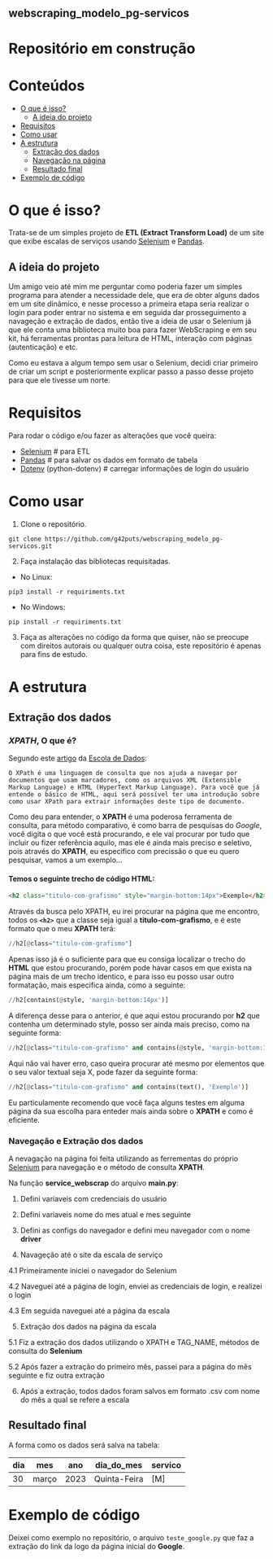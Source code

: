 ## webscraping_modelo_pg-servicos

# Repositório em construção

# Conteúdos
  * [O que é isso?](#o-que-e-isso)
    * [A ideia do projeto](#a-ideia-do-projeto)
  * [Requisitos](#requisitos)
  * [Como usar](#como-usar)
  * [A estrutura](#a-estrutura)
    * [Extração dos dados](#extração-dos-dados)
    * [Navegação na página](#navegação-na-pagina)
    * [Resultado final](#resultado-final)
  * [Exemplo de código](#exemplo-de-codigo)


# O que é isso?

Trata-se de um simples projeto de **ETL (Extract Transform Load)** de um site que exibe escalas de serviços usando [Selenium](https://www.selenium.dev/) e [Pandas](https://www.python.org/).

  ## A ideia do projeto
Um amigo veio até mim me perguntar como poderia fazer um simples programa para atender a necessidade dele, que era de obter alguns dados em um site dinâmico, e nesse processo a primeira etapa seria realizar o login para poder entrar no sistema e em seguida dar prosseguimento a navageção e extração de dados, então tive a ideia de usar o Selenium já que ele conta uma biblioteca muito boa para fazer WebScraping e em seu kit, há ferramentas prontas para leitura de HTML, interação com páginas (autenticação) e etc.

Como eu estava a algum tempo sem usar o Selenium, decidi criar primeiro de criar um script e posteriormente explicar passo a passo desse projeto para que ele tivesse um norte.

# Requisitos

Para rodar o código e/ou fazer as alterações que você queira:

- [Selenium](https://www.selenium.dev/) # para ETL
- [Pandas](https://www.python.org/) # para salvar os dados em formato de tabela
- [Dotenv](https://pandas.pydata.org/) (python-dotenv) # carregar informações de login do usuário

# Como usar

1. Clone o repositório.

```terminal
git clone https://github.com/g42puts/webscraping_modelo_pg-servicos.git
```

2. Faça instalação das bibliotecas requisitadas.

- No Linux:

```terminal
pip3 install -r requiriments.txt
```

- No Windows:

```terminal
pip install -r requiriments.txt
```

3. Faça as alterações no código da forma que quiser, não se preocupe com direitos autorais ou qualquer outra coisa, este repositório é apenas para fins de estudo.

# A estrutura

## Extração dos dados

### *XPATH*, O que é?

Segundo este [artigo](https://escoladedados.org/tutoriais/xpath-para-raspagem-de-dados-em-html/) da [Escola de Dados](https://escoladedados.org): 

`O XPath é uma linguagem de consulta que nos ajuda a navegar por documentos que usam marcadores, como os arquivos XML (Extensible Markup Language) e HTML (HyperText Markup Language). Para você que já entende o básico de HTML, aqui será possível ter uma introdução sobre como usar XPath para extrair informações deste tipo de documento.`

Como deu para entender, o **XPATH** é uma poderosa ferramenta de consulta, para método comparativo, é como barra de pesquisas do *Google*, você digita o que você está procurando, e ele vai procurar por tudo que incluir ou fizer referência aquilo, mas ele é ainda mais preciso e seletivo, pois através do **XPATH**, eu especifico com precissão o que eu quero pesquisar, vamos a um exemplo...

#### Temos o seguinte trecho de código HTML: 

```html
<h2 class="titulo-com-grafismo" style="margin-bottom:14px">Exemplo</h2>
```
Através da busca pelo XPATH, eu irei procurar na página que me encontro, todos os **`<h2>`** que a classe seja igual a **titulo-com-grafismo**, e é este formato que o meu **XPATH** terá:

```python
//h2[@class="titulo-com-grafismo"]
```
Apenas isso já é o suficiente para que eu consiga localizar o trecho do **HTML** que estou procurando, porém pode havar casos em que exista na página mais de um trecho identico, e para isso eu posso usar outro formatação, mais especifica ainda, como a seguinte:

```python
//h2[contains(@style, 'margin-bottom:14px')]
```
A diferença desse para o anterior, é que aqui estou procurando por **h2** que contenha um determinado style, posso ser ainda mais preciso, como na seguinte forma:

```python
//h2[@class="titulo-com-grafismo" and contains(@style, 'margin-bottom:14px')]
```
Aqui não vai haver erro, caso queira procurar até mesmo por elementos que o seu valor textual seja X, pode fazer da seguinte forma:

```python
//h2[@class="titulo-com-grafismo" and contains(text(), 'Exemplo')]
```

Eu particulamente recomendo que você faça alguns testes em alguma página da sua escolha para enteder mais ainda sobre o **XPATH** e como é eficiente.

### Navegação e Extração dos dados

A nevagação na página foi feita utilizando as ferrementas do próprio [Selenium](https://www.selenium.dev/) para navegação e o método de consulta **XPATH**.

Na função **service_webscrap** do arquivo **main.py**:
1. Defini variaveis com credenciais do usuário

2. Defini variaveis nome do mes atual e mes seguinte

3. Defini as configs do navegador e defini meu navegador com o nome **driver**

4. Navageção até o site da escala de serviço

4.1 Primeiramente iniciei o navegador do Selenium

4.2 Naveguei até a página de login, enviei as credenciais de login, e realizei o login

4.3 Em seguida naveguei até a página da escala

5. Extração dos dados na página da escala

5.1 Fiz a extração dos dados utilizando o XPATH e TAG_NAME, métodos de consulta do **Selenium**

5.2 Após fazer a extração do primeiro mês, passei para a página do mês seguinte e fiz outra extração

6. Após a extração, todos dados foram salvos em formato .csv com nome do mês a qual se refere a escala

## Resultado final

A forma como os dados será salva na tabela:

| dia | mes | ano | dia_do_mes | servico |
|-----|-----|-----|------------|---------|
|30|março|2023|Quinta-Feira|[M]|

# Exemplo de código

Deixei como exemplo no repositório, o arquivo `teste_google.py` que faz a extração do link da logo da página inicial do **Google**.
